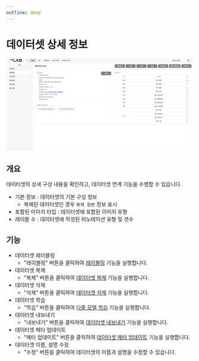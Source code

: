 ```yaml
---
outline: deep
---
```


# 데이터셋 상세 정보

![데이터셋 상세 정보](/public/ko/data/dataset-detail.png)


## 개요
데이터셋의 상세 구성 내용을 확인하고, 데이터셋 연계 기능을 수행할 수 있습니다.

- 기본 정보 : 데이터셋의 기본 구성 정보
  - 복제된 데이터셋인 경우 `복제 원본` 정보 표시
- 포함된 이미지 타입 : 데이터셋에 포함된 이미지 유형
- 레이블 수 : 데이터셋에 작성된 어노테이션 유형 및 갯수


## 기능
- 데이터셋 레이블링
  - "레이블링" 버튼을 클릭하여 [레이블링](./intro-labeling) 기능을 실행합니다.
- 데이터셋 복제
  - "복제" 버튼을 클릭하여 [데이터셋 복제](./dataset-clone) 기능을 실행합니다.
- 데이터셋 삭제
  - "삭제" 버튼을 클릭하여 [데이터셋 삭제](./dataset-delete) 기능을 실행합니다.
- 데이터셋 학습
  - "학습" 버튼을 클릭하여 [다중 모델 학습](./training-multi-model-training) 기능을 실행합니다.
- 데이터셋 내보내기
  - "내보내기" 버튼을 클릭하여 [데이터셋 내보내기](./dataset-export) 기능을 실행합니다.
- 데이터셋 메타 업데이트
  - "메타 업데이트" 버튼을 클릭하여 [데이터셋 메타 업데이트](./dataset-update-meta) 기능을 실행합니다.
- 데이터셋 이름, 설명 수정
  - "수정" 버튼을 클릭하여 데이터셋의 이름과 설명을 수정할 수 있습니다.
